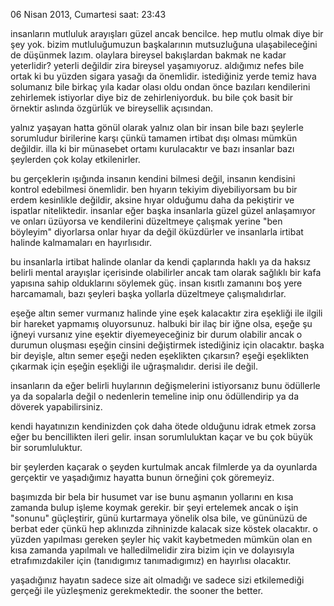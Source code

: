 06 Nisan 2013, Cumartesi
saat: 23:43


insanların mutluluk arayışları güzel ancak bencilce. hep mutlu olmak diye bir şey yok. bizim mutluluğumuzun başkalarının mutsuzluğuna ulaşabileceğini de düşünmek lazım. olaylara bireysel bakışlardan bakmak ne kadar yeterlidir? yeterli değildir zira bireysel yaşamıyoruz. aldığımız nefes bile ortak ki bu yüzden sigara yasağı da önemlidir. istediğiniz yerde temiz hava solumanız bile birkaç yıla kadar olası oldu ondan önce bazıları kendilerini zehirlemek istiyorlar diye biz de zehirleniyorduk. bu bile çok basit bir örnektir aslında özgürlük ve bireysellik açısından.

yalnız yaşayan hatta gönül olarak yalnız olan bir insan bile bazı şeylerle sorumludur birilerine karşı çünkü tamamen irtibat dışı olması mümkün değildir. illa ki bir münasebet ortamı kurulacaktır ve bazı insanlar bazı şeylerden çok kolay etkilenirler.

bu gerçeklerin ışığında insanın kendini bilmesi değil, insanın kendisini kontrol edebilmesi önemlidir. ben hıyarın tekiyim diyebiliyorsam bu bir erdem kesinlikle değildir, aksine hıyar olduğumu daha da pekiştirir ve ispatlar niteliktedir. insanlar eğer başka insanlarla güzel güzel anlaşamıyor ve onları üzüyorsa ve kendilerini düzeltmeye çalışmak yerine "ben böyleyim" diyorlarsa onlar hıyar da değil öküzdürler ve insanlarla irtibat halinde kalmamaları en hayırlısıdır.

bu insanlarla irtibat halinde olanlar da kendi çaplarında haklı ya da haksız belirli mental arayışlar içerisinde olabilirler ancak tam olarak sağlıklı bir kafa yapısına sahip olduklarını söylemek güç. insan kısıtlı zamanını boş yere harcamamalı, bazı şeyleri başka yollarla düzeltmeye çalışmalıdırlar.

eşeğe altın semer vurmanız halinde yine eşek kalacaktır zira eşekliği ile ilgili bir hareket yapmamış oluyorsunuz. halbuki bir ilaç bir iğne olsa, eşeğe şu iğneyi vursanız yine eşektir diyemeyeceğiniz bir durum olabilir ancak o durumun oluşması eşeğin cinsini değiştirmek istediğiniz için olacaktır. başka bir deyişle, altın semer eşeği neden eşeklikten çıkarsın? eşeği eşeklikten çıkarmak için eşeğin eşekliği ile uğraşmalıdır. derisi ile değil.

insanların da eğer belirli huylarının değişmelerini istiyorsanız bunu ödüllerle ya da sopalarla değil o nedenlerin temeline inip onu ödüllendirip ya da döverek yapabilirsiniz.

kendi hayatınızın kendinizden çok daha ötede olduğunu idrak etmek zorsa eğer bu bencillikten ileri gelir. insan sorumluluktan kaçar ve bu çok büyük bir sorumluluktur.

bir şeylerden kaçarak o şeyden kurtulmak ancak filmlerde ya da oyunlarda gerçektir ve yaşadığımız hayatta bunun örneğini çok göremeyiz.

başımızda bir bela bir husumet var ise bunu aşmanın yollarını en kısa zamanda bulup işleme koymak gerekir. bir şeyi ertelemek ancak o işin "sonunu" güçleştirir, günü kurtarmaya yönelik olsa bile, ve gününüzü de berbat eder çünkü hep aklınızda zihninizde kalacak size köstek olacaktır. o yüzden yapılması gereken şeyler hiç vakit kaybetmeden mümkün olan en kısa zamanda yapılmalı ve halledilmelidir zira bizim için ve dolayısıyla etrafımızdakiler için (tanıdıgımız tanımadıgımız) en hayırlısı olacaktır.

yaşadığınız hayatın sadece size ait olmadığı ve sadece sizi etkilemediği gerçeği ile yüzleşmeniz gerekmektedir. the sooner the better.
